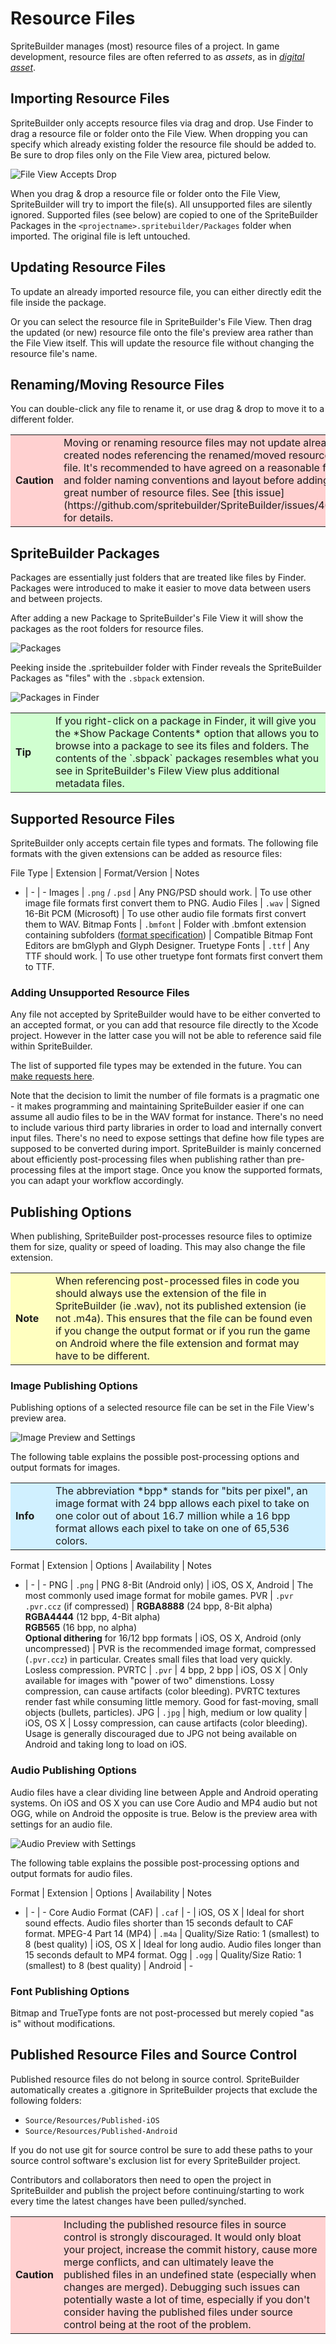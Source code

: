 # Resource Files

SpriteBuilder manages (most) resource files of a project. In game development, resource files are often referred to as *assets*, as in [*digital asset*](http://en.wikipedia.org/wiki/Digital_asset). 

## Importing Resource Files

SpriteBuilder only accepts resource files via drag and drop. Use Finder to drag a resource file or folder onto the File View. When dropping you can specify which already existing folder the resource file should be added to. Be sure to drop files only on the File View area, pictured below.

![File View Accepts Drop](resource-files-file-view-drop-target.png "File View accepts dropped resource files")

When you drag & drop a resource file or folder onto the File View, SpriteBuilder will try to import the file(s). All unsupported files are silently ignored. Supported files (see below) are copied to one of the SpriteBuilder Packages in the `<projectname>.spritebuilder/Packages` folder when imported. The original file is left untouched.

## Updating Resource Files

To update an already imported resource file, you can either directly edit the file inside the package. 

Or you can select the resource file in SpriteBuilder's File View. Then drag the updated (or new) resource file onto the file's preview area rather than the File View itself. This will update the resource file without changing the resource file's name.

## Renaming/Moving Resource Files

You can double-click any file to rename it, or use drag & drop to move it to a different folder.

<table border="0"><tr><td width="48px" bgcolor="#ffd0d0"><strong>Caution</strong></td><td bgcolor="#ffd0d0">
Moving or renaming resource files may not update already created nodes referencing the renamed/moved resource file. It's recommended to have agreed on a reasonable file and folder naming conventions and layout before adding a great number of resource files. See [this issue](https://github.com/spritebuilder/SpriteBuilder/issues/464) for details.
</td></tr></table>

## SpriteBuilder Packages

Packages are essentially just folders that are treated like files by Finder. Packages were introduced to make it easier to move data between users and between projects.

After adding a new Package to SpriteBuilder's File View it will show the packages as the root folders for resource files.

![Packages](resource-files-file-view-packages.png "File View after adding a new Package")

Peeking inside the .spritebuilder folder with Finder reveals the SpriteBuilder Packages as "files" with the `.sbpack` extension.

![Packages in Finder](resource-files-finder-packages.png "Peeking inside the .spritebuilder folder")

<table border="0"><tr><td width="48px" bgcolor="#d0ffd0"><strong>Tip</strong></td><td bgcolor="#d0ffd0">
If you right-click on a package in Finder, it will give you the *Show Package Contents* option that allows you to browse into a package to see its files and folders. The contents of the `.sbpack` packages resembles what you see in SpriteBuilder's Filew View plus additional metadata files.
</td></tr></table>

## Supported Resource Files

SpriteBuilder only accepts certain file types and formats. The following file formats with the given extensions can be added as resource files:

File Type | Extension | Format/Version | Notes
- | - | -
Images | `.png` / `.psd` | Any PNG/PSD should work. | To use other image file formats first convert them to PNG.
Audio Files | `.wav` | Signed 16-Bit PCM (Microsoft) | To use other audio file formats first convert them to WAV.
Bitmap Fonts | `.bmfont` | Folder with .bmfont extension containing subfolders ([format specification](https://github.com/spritebuilder/SpriteBuilder/blob/develop/Documentation/9.%20Using%20Bitmap%20Fonts.md)) | Compatible Bitmap Font Editors are bmGlyph and Glyph Designer.
Truetype Fonts | `.ttf` | Any TTF should work. | To use other truetype font formats first convert them to TTF.

### Adding Unsupported Resource Files

Any file not accepted by SpriteBuilder would have to be either converted to an accepted format, or you can add that resource file directly to the Xcode project. However in the latter case you will not be able to reference said file within SpriteBuilder.

The list of supported file types may be extended in the future. You can [make requests here](https://github.com/spritebuilder/SpriteBuilder/issues). 

Note that the decision to limit the number of file formats is a pragmatic one - it makes programming and maintaining SpriteBuilder easier if one can assume all audio files to be in the WAV format for instance. There's no need to include various third party libraries in order to load and internally convert input files. There's no need to expose settings that define how file types are supposed to be converted during import. SpriteBuilder is mainly concerned about efficiently post-processing files when publishing rather than pre-processing files at the import stage. Once you know the supported formats, you can adapt your workflow accordingly.

## Publishing Options

When publishing, SpriteBuilder post-processes resource files to optimize them for size, quality or speed of loading. This may also change the file extension.

<table border="0"><tr><td width="48px" bgcolor="#ffffc0"><strong>Note</strong></td><td bgcolor="#ffffc0">
When referencing post-processed files in code you should always use the extension of the file in SpriteBuilder (ie .wav), not its published extension (ie not .m4a). This ensures that the file can be found even if you change the output format or if you run the game on Android where the file extension and format may have to be different.
</td></tr></table>

### Image Publishing Options

Publishing options of a selected resource file can be set in the File View's preview area.

![Image Preview and Settings](resource-files-file-view-image-preview.png "Image Preview and Settings in File View")

The following table explains the possible post-processing options and output formats for images.

<table border="0"><tr><td width="48px" bgcolor="#d0f0ff"><strong>Info</strong></td><td bgcolor="#d0f0ff">
The abbreviation *bpp* stands for "bits per pixel", an image format with 24 bpp allows each pixel to take on one color out of about 16.7 million while a 16 bpp format allows each pixel to take on one of 65,536 colors.
</td></tr></table>

<p/>

Format | Extension | Options | Availability | Notes
- | - | -
PNG | `.png` | PNG 8-Bit (Android only) | iOS, OS X, Android | The most commonly used image format for mobile games.
PVR | `.pvr`<br/>`.pvr.ccz` (if compressed) | **RGBA8888** (24 bpp, 8-Bit alpha)<br/>**RGBA4444** (12 bpp, 4-Bit alpha)<br/>**RGB565** (16 bpp, no alpha)<br/>**Optional dithering** for 16/12 bpp formats | iOS, OS X, Android (only uncompressed) | PVR is the recommended image format, compressed (`.pvr.ccz`) in particular. Creates small files that load very quickly. Losless compression.
PVRTC | `.pvr` | 4 bpp, 2 bpp | iOS, OS X | Only available for images with "power of two" dimenstions. Lossy compression, can cause artifacts (color bleeding). PVRTC textures render fast while consuming little memory. Good for fast-moving, small objects (bullets, particles).
JPG | `.jpg` | high, medium or low quality | iOS, OS X | Lossy compression, can cause artifacts (color bleeding). Usage is generally discouraged due to JPG not being available on Android and taking long to load on iOS.

### Audio Publishing Options

Audio files have a clear dividing line between Apple and Android operating systems. On iOS and OS X you can use Core Audio and MP4 audio but not OGG, while on Android the opposite is true. Below is the preview area with settings for an audio file.

![Audio Preview with Settings](resource-files-file-view-audio-preview.png "Audio Preview with Settings")

The following table explains the possible post-processing options and output formats for audio files.

Format | Extension | Options | Availability | Notes
- | - | -
Core Audio Format (CAF) | `.caf` | - | iOS, OS X | Ideal for short sound effects. Audio files shorter than 15 seconds default to CAF format.
MPEG-4 Part 14 (MP4) | `.m4a` | Quality/Size Ratio: 1 (smallest) to 8 (best quality) | iOS, OS X | Ideal for long audio. Audio files longer than 15 seconds default to MP4 format.
Ogg | `.ogg` | Quality/Size Ratio: 1 (smallest) to 8 (best quality) | Android | -

### Font Publishing Options

Bitmap and TrueType fonts are not post-processed but merely copied "as is" without modifications.

## Published Resource Files and Source Control

Published resource files do not belong in source control. SpriteBuilder automatically creates a .gitignore in SpriteBuilder projects that exclude the following folders:

- `Source/Resources/Published-iOS`
- `Source/Resources/Published-Android`

If you do not use git for source control be sure to add these paths to your source control software's exclusion list for every SpriteBuilder project.

Contributors and collaborators then need to open the project in SpriteBuilder and publish the project before continuing/starting to work every time the latest changes have been pulled/synched.

<table border="0"><tr><td width="48px" bgcolor="#ffd0d0"><strong>Caution</strong></td><td bgcolor="#ffd0d0">
Including the published resource files in source control is strongly discouraged. It would only bloat your project, increase the commit history, cause more merge conflicts, and can ultimately leave the published files in an undefined state (especially when changes are merged). Debugging such issues can potentially waste a lot of time, especially if you don't consider having the published files under source control being at the root of the problem.
</td></tr></table>
